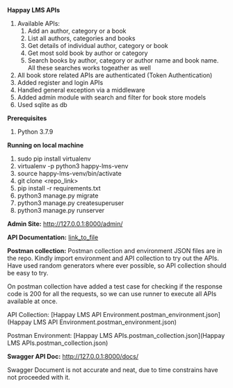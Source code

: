 **Happay LMS APIs**

1. Available APIs:
   1. Add an author, category or a book
   2. List all authors, categories and books
   3. Get details of individual author, category or book
   4. Get most sold book by author or category
   5. Search books by author, category or author name and book name. All these searches works togeather as well
2. All book store related APIs are authenticated (Token Authentication)
3. Added register and login APIs
4. Handled general exception via a middleware
5. Added admin module with search and filter for book store models
6. Used sqlite as db

**Prerequisites**
1. Python 3.7.9

**Running on local machine**
1. sudo pip install virtualenv
2. virtualenv -p python3 happy-lms-venv
3. source happy-lms-venv/bin/activate
4. git clone <repo_link>
5. pip install -r requirements.txt
6. python3 manage.py migrate
7. python3 manage.py createsuperuser
8. python3 manage.py runserver

**Admin Site:** http://127.0.0.1:8000/admin/

**API Documentation:** [link_to_file](https://docs.google.com/spreadsheets/d/1uPbK5iZ8_DkrSXxe4YYgawlPwM2DVXpUQG1RZ2PBpp8/edit?usp=sharing)

**Postman collection:** Postman collection and environment JSON files are in the repo. Kindly import environment and API collection to try out the APIs. Have used random generators where ever possible, so API collection should be easy to try. 

On postman collection have added a test case for checking if the response code is 200 for all the requests, so we can use runner to execute all APIs available at once.

API Collection: [Happay LMS API Environment.postman_environment.json](Happay LMS API Environment.postman_environment.json)

Postman Environment: [Happay LMS APIs.postman_collection.json](Happay LMS APIs.postman_collection.json)

**Swagger API Doc:** http://127.0.0.1:8000/docs/

Swagger Document is not accurate and neat, due to time constrains have not proceeded with it.
